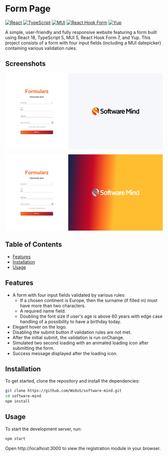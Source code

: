 # Form Page

[![React](https://img.shields.io/badge/React-18.2.8-blue)](https://reactjs.org/)
[![TypeScript](https://img.shields.io/badge/TypeScript-4.9.5-blue)](https://www.typescriptlang.org/)
[![MUI](https://img.shields.io/badge/MUI-5.14.11-blue)](https://mui.com/)
[![React Hook Form](https://img.shields.io/badge/React%20Hook%20Form-7.47-blue)](https://react-hook-form.com/)
[![Yup](https://img.shields.io/badge/Yup-1.3.2-blue)](https://github.com/jquense/yup)

A simple, user-friendly and fully responsive website featuring a form built using React 18, TypeScript 5, MUI 5, React Hook Form 7, and Yup. This project consists of a form with four input fields (including a MUI datepicker) containing various validation rules. 

## Screenshots

![Simple form](./assets/form-screenshot.jpg)

![Logo hover](./assets/logo-hover.jpg)

## Table of Contents

- [Features](#features)
- [Installation](#installation)
- [Usage](#usage)

## Features

- A form with four input fields validated by various rules:
    - If a chosen continent is Europe, then the surname (if filled in) must have more than two characters.
    - A required name field.
    - Doubling the font size if user's age is above 60 years with edge case handling of a possibility to have a birthday today.
- Elegant hover on the logo.
- Disabling the submit button if validation rules are not met.
- After the initial submit, the validation is run onChange.
- Simulated two second loading with an animated loading icon after submitting the form.
- Success message displayed after the loading icon.

## Installation

To get started, clone the repository and install the dependencies:

```bash
git clone https://github.com/WoXuS/software-mind.git
cd software-mind
npm install
```

## Usage

To start the development server, run:
```bash
npm start
```

Open http://localhost:3000 to view the registration module in your browser.